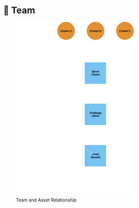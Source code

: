 # 👬 Team

<figure><img src="../.gitbook/assets/Team and Asset ownership.png" alt="" width="375"><figcaption><p>Team and Asset Relationship</p></figcaption></figure>
